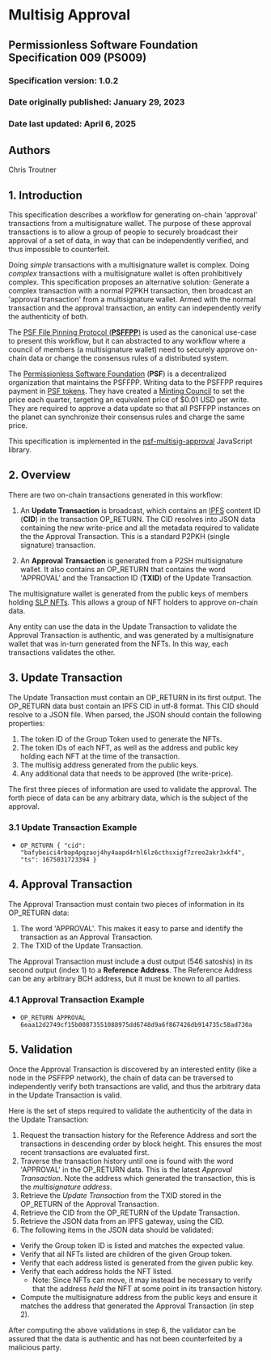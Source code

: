 # Multisig Approval

## Permissionless Software Foundation Specification 009 (PS009)

### Specification version: 1.0.2

### Date originally published: January 29, 2023

### Date last updated: April 6, 2025

## Authors

Chris Troutner

## 1. Introduction

This specification describes a workflow for generating on-chain 'approval' transactions from a multisignature wallet. The purpose of these approval transactions is to allow a group of people to securely broadcast their approval of a set of data, in way that can be independently verified, and thus impossible to counterfeit.

Doing *simple* transactions with a multisignature wallet is complex. Doing *complex* transactions with a multisignature wallet is often prohibitively complex. This specification proposes an alternative solution: Generate a complex transaction with a normal P2PKH transaction, then broadcast an 'approval transaction' from a multisignature wallet. Armed with the normal transaction and the approval transaction, an entity can independently verify the authenticity of both.

The [PSF File Pinning Protocol (**PSFFPP**)](https://psffpp.com) is used as the canonical use-case to present this workflow, but it can abstracted to any workflow where a council of members (a multisignature wallet) need to securely approve on-chain data or change the consensus rules of a distributed system.

The [Permissionless Software Foundation](https://psfoundation.info) (**PSF**) is a decentralized organization that maintains the PSFFPP. Writing data to the PSFFPP requires payment in [PSF tokens](https://psfoundation.cash). They have created a [Minting Council](https://psfoundation.info/governance/minting-council) to set the price each quarter, targeting an equivalent price of $0.01 USD per write. They are required to approve a data update so that all PSFFPP instances on the planet can synchronize their consensus rules and charge the same price.

This specification is implemented in the [psf-multisig-approval](https://www.npmjs.com/package/psf-multisig-approval) JavaScript library.

## 2. Overview

There are two on-chain transactions generated in this workflow:

1. An **Update Transaction** is broadcast, which contains an [IPFS](https://ipfs.io) content ID (**CID**) in the transaction OP_RETURN. The CID resolves into JSON data containing the new write-price and all the metadata required to validate the the Approval Transaction. This is a standard P2PKH (single signature) transaction.

2. An **Approval Transaction** is generated from a P2SH multisignature wallet. It also contains an OP_RETURN that contains the word 'APPROVAL' and the Transaction ID (**TXID**) of the Update Transaction.

The multisignature wallet is generated from the public keys of members holding [SLP NFTs](https://github.com/simpleledger/slp-specifications/blob/master/slp-nft-1.md). This allows a group of NFT holders to approve on-chain data.

Any entity can use the data in the Update Transaction to validate the Approval Transaction is authentic, and was generated by a multisignature wallet that was in-turn generated from the NFTs. In this way, each transactions validates the other.

## 3. Update Transaction

The Update Transaction must contain an OP_RETURN in its first output. The OP_RETURN data bust contain an IPFS CID in utf-8 format. This CID should resolve to a JSON file. When parsed, the JSON should contain the following properties:

1. The token ID of the Group Token used to generate the NFTs.
2. The token IDs of each NFT, as well as the address and public key holding each NFT at the time of the transaction.
3. The multisig address generated from the public keys.
4. Any additional data that needs to be approved (the write-price).

The first three pieces of information are used to validate the approval. The forth piece of data can be any arbitrary data, which is the subject of the approval.

### 3.1 Update Transaction Example

- `OP_RETURN { "cid": "bafybeici4rbap4pqzaoj4hy4aapd4rhl6lz6cthsxigf7zreo2akr3xkf4", "ts": 1675031723394 }`

## 4. Approval Transaction
The Approval Transaction must contain two pieces of information in its OP_RETURN data:

1. The word 'APPROVAL'. This makes it easy to parse and identify the transaction as an Approval Transaction.
2. The TXID of the Update Transaction.

The Approval Transaction must include a dust output (546 satoshis) in its second output (index 1) to a **Reference Address**. The Reference Address can be any arbitrary BCH address, but it must be known to all parties.

### 4.1 Approval Transaction Example

- `OP_RETURN APPROVAL 6eaa12d2749cf15b00873551088975dd6748d9a6f867426db914735c58ad730a`

## 5. Validation

Once the Approval Transaction is discovered by an interested entity (like a node in the PSFFPP network), the chain of data can be traversed to independently verify both transactions are valid, and thus the arbitrary data in the Update Transaction is valid.

Here is the set of steps required to validate the authenticity of the data in the Update Transaction:

1. Request the transaction history for the Reference Address and sort the transactions in descending order by block height. This ensures the most recent transactions are evaluated first.
2. Traverse the transaction history until one is found with the word 'APPROVAL' in the OP_RETURN data. This is the latest *Approval Transaction*. Note the address which generated the transaction, this is the *multisignature address*.
3. Retrieve the *Update Transaction* from the TXID stored in the OP_RETURN of the Approval Transaction.
4. Retrieve the CID from the OP_RETURN of the Update Transaction.
5. Retrieve the JSON data from an IPFS gateway, using the CID.
6. The following items in the JSON data should be validated:
  - Verify the Group token ID is listed and matches the expected value.
  - Verify that all NFTs listed are children of the given Group token.
  - Verify that each address listed is generated from the given public key.
  - Verify that each address holds the NFT listed.
    - Note: Since NFTs can move, it may instead be necessary to verify that the address *held* the NFT at some point in its transaction history.
  - Compute the multisignature address from the public keys and ensure it matches the address that generated the Approval Transaction (in step 2).

After computing the above validations in step 6, the validator can be assured that the data is authentic and has not been counterfeited by a malicious party.
